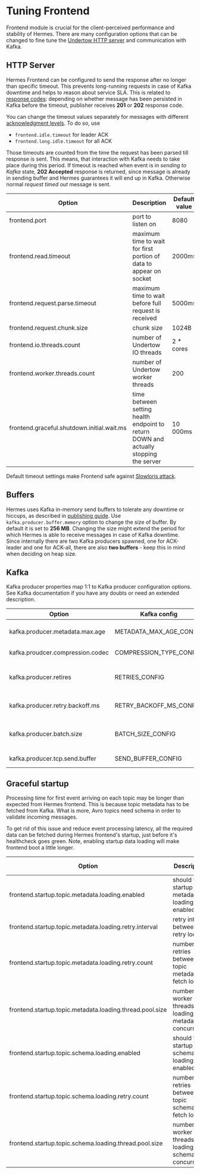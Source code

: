 # Tuning Frontend

Frontend module is crucial for the client-perceived performance and stability of Hermes. There are many configuration
options that can be changed to fine tune the [Undertow HTTP server](http://undertow.io) and communication with Kafka.

## HTTP Server

Hermes Frontend can be configured to send the response after no longer than specific timeout. This prevents long-running
requests in case of Kafka downtime and helps to reason about service SLA. This is related to
[response codes](/user/publishing/#response-codes): depending on whether message has been persisted in Kafka before the
timeout, publisher receives **201** or **202** response code.

You can change the timeout values separately for messages with different [acknowledgment levels](/user/publishing/#acknowledgment-level).
To do so, use

* `frontend.idle.timeout` for leader ACK
* `frontend.long.idle.timeout` for all ACK

Those timeouts are counted from the time the request has been parsed till response is sent. This means, that
interaction with Kafka needs to take place during this period. If timeout is reached when event is in
*sending to Kafka* state, **202 Accepted** response is returned, since message is already in sending buffer and Hermes
guarantees it will end up in Kafka. Otherwise normal *request timed out* message is sent.


Option                                     | Description                                                                          | Default value
------------------------------------------ | ------------------------------------------------------------------------------------ | -------------
frontend.port                              | port to listen on                                                                    | 8080
frontend.read.timeout                      | maximum time to wait for first portion of data to appear on socket                   | 2000ms
frontend.request.parse.timeout             | maximum time to wait before full request is received                                 | 5000ms
frontend.request.chunk.size                | chunk size                                                                           | 1024B
frontend.io.threads.count                  | number of Undertow IO threads                                                        | 2 * cores
frontend.worker.threads.count              | number of Undertow worker threads                                                    | 200
frontend.graceful.shutdown.initial.wait.ms | time between setting health endpoint to return DOWN and actually stopping the server | 10 000ms

Default timeout settings make Frontend safe against [Slowloris attack](https://en.wikipedia.org/wiki/Slowloris_(software)).


## Buffers

Hermes uses Kafka in-memory send buffers to tolerate any downtime or hiccups, as described in
[publishing guide](/user/publishing/#buffering). Use `kafka.producer.buffer.memory` option to change the size of buffer.
By default it is set to **256 MB**. Changing the size might extend the period for which Hermes is able to receive
messages in case of Kafka downtime. Since internally there are two Kafka producers spawned, one for ACK-leader and one
for ACK-all, there are also **two buffers** - keep this in mind when deciding on heap size.

## Kafka

Kafka producer properties map 1:1 to Kafka producer configuration options. See Kafka documentation if you have any doubts
or need an extended description.

Option                           | Kafka config            | Description                            | Default value
-------------------------------- | ----------------------- | -------------------------------------- | -------------
kafka.producer.metadata.max.age  | METADATA_MAX_AGE_CONFIG | how old can topic metadata be          | 30000 ms
kafka.proudcer.compression.codec | COMPRESSION_TYPE_CONFIG | compression algorithm                  | none
kafka.producer.retires           | RETRIES_CONFIG          | how many times should we retry sending | Integer.MAX_VALUE
kafka.producer.retry.backoff.ms  | RETRY_BACKOFF_MS_CONFIG | backoff between retries                | 256 ms
kafka.producer.batch.size        | BATCH_SIZE_CONFIG       | size of sent message batch in bytes    | 16 kB
kafka.producer.tcp.send.buffer   | SEND_BUFFER_CONFIG      | size of TCP buffer                     | 128 kB

## Graceful startup

Processing time for first event arriving on each topic may be longer than expected from Hermes frontend. 
This is because topic metadata has to be fetched from Kafka. What is more, Avro topics need schema in order to validate incoming messages.

To get rid of this issue and reduce event processing latency, all the required data can be fetched during Hermes frontend's startup, 
just before it's healthcheck goes green.
Note, enabling startup data loading will make frontend boot a little longer.

Option                                                   | Description                                             | Default value
-------------------------------------------------------- | ------------------------------------------------------- | -------------
frontend.startup.topic.metadata.loading.enabled          | should the startup topic metadata loading be enabled    | false
frontend.startup.topic.metadata.loading.retry.interval   | retry interval between retry loops                      | 1s
frontend.startup.topic.metadata.loading.retry.count      | number of retries between topic metadata fetch loops    | 5
frontend.startup.topic.metadata.loading.thread.pool.size | number of worker threads loading metadata concurrently  | 16
frontend.startup.topic.schema.loading.enabled            | should the startup topic schema loading be enabled      | false
frontend.startup.topic.schema.loading.retry.count        | number of retries between topic schema fetch loops      | 5
frontend.startup.topic.schema.loading.thread.pool.size   | number of worker threads loading schemas concurrently   | 16
